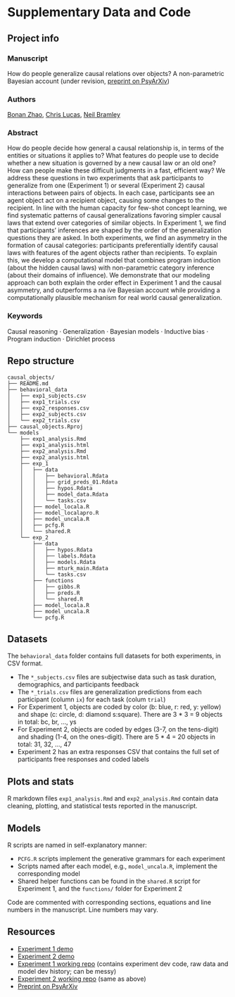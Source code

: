 # Supplementary Data and Code

## Project info

### Manuscript

How do people generalize causal relations over objects? A non-parametric Bayesian account (under revision, [preprint on PsyArXiv](https://psyarxiv.com/x57hf/))

### Authors

[Bonan Zhao](http://bramleylab.ppls.ed.ac.uk/member/bonan/),
[Chris Lucas](https://homepages.inf.ed.ac.uk/clucas2/),
[Neil Bramley](http://bramleylab.ppls.ed.ac.uk/member/neil/)

### Abstract

How do people decide how general a causal relationship is, in terms of the entities or situations it applies to? What features do people use to decide whether a new situation is governed by a new causal law or an old one? How can people make these difficult judgments in a fast, efficient way? We address these questions in two experiments that ask participants to generalize from one (Experiment 1) or several (Experiment 2) causal interactions between pairs of objects. In each case, participants see an agent object act on a recipient object, causing some changes to the recipient. In line with the human capacity for few-shot concept learning, we find systematic patterns of causal generalizations favoring simpler causal laws that extend over categories of similar objects. In Experiment 1, we find that participants’ inferences are shaped by the order of the generalization questions they are asked. In both experiments, we find an asymmetry in the formation of causal categories: participants preferentially identify causal laws with features of the agent objects rather than recipients. To explain this, we develop a computational model that combines program induction (about the hidden causal laws) with non-parametric category inference (about their domains of influence). We demonstrate that our modeling approach can both explain the order effect in Experiment 1 and the causal asymmetry, and outperforms a na ̈ıve Bayesian account while providing a computationally plausible mechanism for real world causal generalization.

### Keywords

Causal reasoning · Generalization · Bayesian models · Inductive bias · Program induction · Dirichlet process

## Repo structure

```
causal_objects/
├── README.md
├── behavioral_data
│   ├── exp1_subjects.csv
│   ├── exp1_trials.csv
│   ├── exp2_responses.csv
│   ├── exp2_subjects.csv
│   └── exp2_trials.csv
├── causal_objects.Rproj
└── models
    ├── exp1_analysis.Rmd
    ├── exp1_analysis.html
    ├── exp2_analysis.Rmd
    ├── exp2_analysis.html
    ├── exp_1
    │   ├── data
    │   │   ├── behavioral.Rdata
    │   │   ├── grid_preds_01.Rdata
    │   │   ├── hypos.Rdata
    │   │   ├── model_data.Rdata
    │   │   └── tasks.csv
    │   ├── model_locala.R
    │   ├── model_localapro.R
    │   ├── model_uncala.R
    │   ├── pcfg.R
    │   └── shared.R
    └── exp_2
        ├── data
        │   ├── hypos.Rdata
        │   ├── labels.Rdata
        │   ├── models.Rdata
        │   ├── mturk_main.Rdata
        │   └── tasks.csv
        ├── functions
        │   ├── gibbs.R
        │   ├── preds.R
        │   └── shared.R
        ├── model_locala.R
        ├── model_uncala.R
        └── pcfg.R
```

## Datasets

The `behavioral_data` folder contains full datasets for both experiments, in CSV format.

* The `*_subjects.csv` files are subjectwise data such as task duration, demographics, and participants feedback
* The `*_trials.csv` files are generalization predictions from each participant (column `ix`) for each task (colum `trial`)
* For Experiment 1, objects are coded by color (b: blue, r: red, y: yellow) and shape (c: circle, d: diamond s:square). There are 3 * 3 = 9 objects in total: bc, br, ..., ys
* For Experiment 2, objects are coded by edges (3-7, on the tens-digit) and shading (1-4, on the ones-digit). There are 5 * 4 = 20 objects in total: 31, 32, ..., 47
* Experiment 2 has an extra responses CSV that contains the full set of participants free responses and coded labels

## Plots and stats

R markdown files `exp1_analysis.Rmd` and `exp2_analysis.Rmd` contain data cleaning, plotting, and statistical tests reported in the manuscript.

## Models

R scripts are named in self-explanatory manner:

* `PCFG.R` scripts implement the generative grammars for each experiment
* Scripts named after each model, e.g., `model_uncala.R`, implement the corresponding model
* Shared helper functions can be found in the `shared.R` script for Experiment 1, and the `functions/` folder for Experiment 2

Code are commented with corresponding sections, equations and line numbers in the manuscript. Line numbers may vary.

## Resources

* [Experiment 1 demo](http://bramleylab.ppls.ed.ac.uk/experiments/bnz/magic_stones/index.html)
* [Experiment 2 demo](http://bramleylab.ppls.ed.ac.uk/experiments/bnz/myst/p/welcome.html)
* [Experiment 1 working repo](https://github.com/zhaobn/magic-stones) (contains experiment dev code, raw data and model dev history; can be messy)
* [Experiment 2 working repo](https://github.com/zhaobn/mysterious-stones) (same as above)
* [Preprint on PsyArXiv](https://psyarxiv.com/x57hf/)
